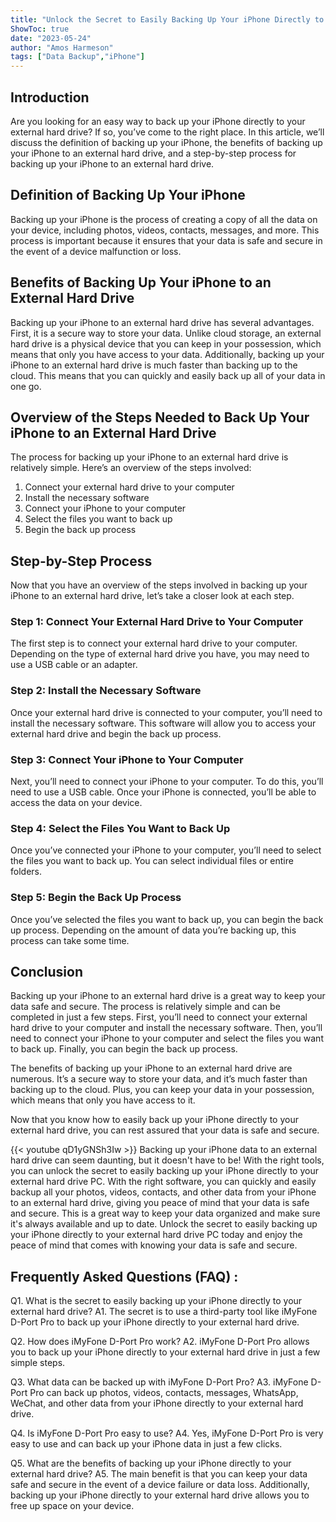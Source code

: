 ```yaml
---
title: "Unlock the Secret to Easily Backing Up Your iPhone Directly to Your External Hard Drive PC!"
ShowToc: true 
date: "2023-05-24"
author: "Amos Harmeson" 
tags: ["Data Backup","iPhone"]
---
```

## Introduction 

Are you looking for an easy way to back up your iPhone directly to your external hard drive? If so, you’ve come to the right place. In this article, we’ll discuss the definition of backing up your iPhone, the benefits of backing up your iPhone to an external hard drive, and a step-by-step process for backing up your iPhone to an external hard drive. 

## Definition of Backing Up Your iPhone 

Backing up your iPhone is the process of creating a copy of all the data on your device, including photos, videos, contacts, messages, and more. This process is important because it ensures that your data is safe and secure in the event of a device malfunction or loss. 

## Benefits of Backing Up Your iPhone to an External Hard Drive 

Backing up your iPhone to an external hard drive has several advantages. First, it is a secure way to store your data. Unlike cloud storage, an external hard drive is a physical device that you can keep in your possession, which means that only you have access to your data. Additionally, backing up your iPhone to an external hard drive is much faster than backing up to the cloud. This means that you can quickly and easily back up all of your data in one go. 

## Overview of the Steps Needed to Back Up Your iPhone to an External Hard Drive

The process for backing up your iPhone to an external hard drive is relatively simple. Here’s an overview of the steps involved: 

1. Connect your external hard drive to your computer 
2. Install the necessary software 
3. Connect your iPhone to your computer 
4. Select the files you want to back up 
5. Begin the back up process 

## Step-by-Step Process 

Now that you have an overview of the steps involved in backing up your iPhone to an external hard drive, let’s take a closer look at each step. 

### Step 1: Connect Your External Hard Drive to Your Computer 

The first step is to connect your external hard drive to your computer. Depending on the type of external hard drive you have, you may need to use a USB cable or an adapter. 

### Step 2: Install the Necessary Software 

Once your external hard drive is connected to your computer, you’ll need to install the necessary software. This software will allow you to access your external hard drive and begin the back up process. 

### Step 3: Connect Your iPhone to Your Computer 

Next, you’ll need to connect your iPhone to your computer. To do this, you’ll need to use a USB cable. Once your iPhone is connected, you’ll be able to access the data on your device. 

### Step 4: Select the Files You Want to Back Up 

Once you’ve connected your iPhone to your computer, you’ll need to select the files you want to back up. You can select individual files or entire folders. 

### Step 5: Begin the Back Up Process 

Once you’ve selected the files you want to back up, you can begin the back up process. Depending on the amount of data you’re backing up, this process can take some time. 

## Conclusion 

Backing up your iPhone to an external hard drive is a great way to keep your data safe and secure. The process is relatively simple and can be completed in just a few steps. First, you’ll need to connect your external hard drive to your computer and install the necessary software. Then, you’ll need to connect your iPhone to your computer and select the files you want to back up. Finally, you can begin the back up process. 

The benefits of backing up your iPhone to an external hard drive are numerous. It’s a secure way to store your data, and it’s much faster than backing up to the cloud. Plus, you can keep your data in your possession, which means that only you have access to it. 

Now that you know how to easily back up your iPhone directly to your external hard drive, you can rest assured that your data is safe and secure.

{{< youtube qD1yGNSh3Iw >}} 
Backing up your iPhone data to an external hard drive can seem daunting, but it doesn't have to be! With the right tools, you can unlock the secret to easily backing up your iPhone directly to your external hard drive PC. With the right software, you can quickly and easily backup all your photos, videos, contacts, and other data from your iPhone to an external hard drive, giving you peace of mind that your data is safe and secure. This is a great way to keep your data organized and make sure it's always available and up to date. Unlock the secret to easily backing up your iPhone directly to your external hard drive PC today and enjoy the peace of mind that comes with knowing your data is safe and secure.

## Frequently Asked Questions (FAQ) :
Q1. What is the secret to easily backing up your iPhone directly to your external hard drive?
A1. The secret is to use a third-party tool like iMyFone D-Port Pro to back up your iPhone directly to your external hard drive.

Q2. How does iMyFone D-Port Pro work?
A2. iMyFone D-Port Pro allows you to back up your iPhone directly to your external hard drive in just a few simple steps.

Q3. What data can be backed up with iMyFone D-Port Pro?
A3. iMyFone D-Port Pro can back up photos, videos, contacts, messages, WhatsApp, WeChat, and other data from your iPhone directly to your external hard drive.

Q4. Is iMyFone D-Port Pro easy to use?
A4. Yes, iMyFone D-Port Pro is very easy to use and can back up your iPhone data in just a few clicks.

Q5. What are the benefits of backing up your iPhone directly to your external hard drive?
A5. The main benefit is that you can keep your data safe and secure in the event of a device failure or data loss. Additionally, backing up your iPhone directly to your external hard drive allows you to free up space on your device.


